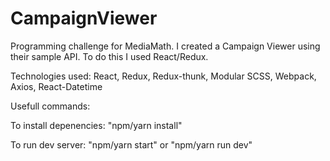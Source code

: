 # CampaignViewer
Programming challenge for MediaMath. I created a Campaign Viewer using their sample API. To do this I used React/Redux.

Technologies used: React, Redux, Redux-thunk, Modular SCSS, Webpack, Axios, React-Datetime

Usefull commands:

To install depenencies: "npm/yarn install"

To run dev server: "npm/yarn start" or "npm/yarn run dev"
